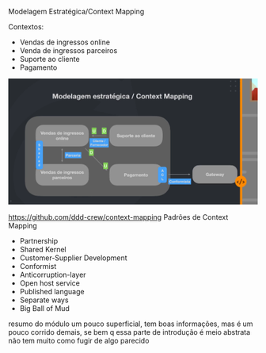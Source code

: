 Modelagem Estratégica/Context Mapping

Contextos:
 - Vendas de ingressos online
 - Venda de ingressos parceiros
 - Suporte ao cliente
 - Pagamento

 ![diagrama contextos](contextos.png)

https://github.com/ddd-crew/context-mapping
 Padrões de Context Mapping
  - Partnership
  - Shared Kernel
  - Customer-Supplier Development
  - Conformist
  - Anticorruption-layer
  - Open host service
  - Published language
  - Separate ways
  - Big Ball of Mud



  resumo do módulo um pouco superficial, tem boas informações, mas é um pouco corrido demais, se bem q essa parte de introdução é meio abstrata não tem muito como fugir de algo parecido
